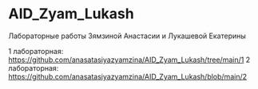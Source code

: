 # AID_Zyam_Lukash
Лабораторные работы Зямзиной Анастасии и Лукашевой Екатерины

1 лабораторная: https://github.com/anasatasiyazyamzina/AID_Zyam_Lukash/tree/main/1
2 лабораторная: https://github.com/anasatasiyazyamzina/AID_Zyam_Lukash/blob/main/2
